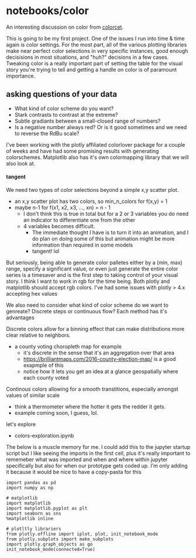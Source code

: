 # notebooks/color
An interesting discussion on color from [colorcet](https://colorcet.holoviz.org/).

This is going to be my first project. One of the issues I run into time & time again is color settings. For the most part, all of the various plotting libraries make near perfect color selections in very specific instances, good enough decisisions in most situations, and "huh?" decisions in a few cases. Tweaking color is a really important part of setting the table for the visual story you're trying to tell and getting a handle on color is of paramount importance.

## asking questions of your data
* What kind of color scheme do you want? 
* Stark contrasts to contrast at the extreme? 
* Subtle gradiants between a small-closed range of numbers? 
* Is a negative number always red? Or is it good sometimes and we need to reverse the RdBu scale?

I've been working with the plotly affiliated colorlover package for a couple of weeks and have had some promising results with generating colorschemes. Matplotlib also has it's own colormapping library that we will also look at. 

#### tangent
We need two types of color selections beyond a simple x,y scatter plot.
* an x,y scatter plot has two colors, so min_n_colors  for f(x,y) =  1
* maybe n-1 for f(x1, x2, x3, ..., xn) = n - 1
    * I don't think this is true in total but for a 2 or 3 variables you do need an indicator to differentiate one from the other
    * 4 variables becomes difficult.
        * The immediate thought I have is to turn it into an animation, and I do plan on doing some of this but animation might be more information than required in some models
        * tangent! lol

But seriously, being able to generate color palletes either by a (min, max) range, specify a significant value, or even just generate the entire color series is a timesaver and is the first step to taking control of your visual story.
I think I want to work in rgb for the time being. Both plotly and matplotlib should accept rgb colors. I've had some issues with plotly > 4.x accepting hex values

We also need to consider what kind of color scheme do we want to genreate? Discrete steps or continuous flow? Each method has it's advantages

Discrete colors allow for a binning effect that can make distributions more clear relative to neighbors.
* a county voting choropleth map for example
   * it's discrete in the sense that it's an aggregation over that area 
   * https://brilliantmaps.com/2016-county-election-map/ is a good exapmple of this 
   * notice how it lets you get an idea at a glance geospatially where each county voted
   
Continous colors allowing for a smooth transtitions, especially amongst values of similar scale
* think a thermometer where the hotter it gets the redder it gets.
* example coming soon, I guess, lol.

let's explore
* colors-exploration.ipynb

The below is a muscle memory for me. I could add this to the jupyter startup script but I like seeing the imports in the first cell, plus it's really important to rememeber what was imported and when and where within jupyter specifically but also for when our prototype gets coded up. I'm only adding it because it would be nice to have a copy-pasta for this

```
import pandas as pd 
import numpy as np 

# matplotlib
import matplotlib
import matplotlib.pyplot as plt 
import seaborn as sns
%matplotlib inline

# plotltly librariers
from plotly.offline import iplot, plot, init_notebook_mode
from plotly.subplots import make_subplots
import plotly.graph_objects as go 
init_notebook_mode(connected=True)
```
